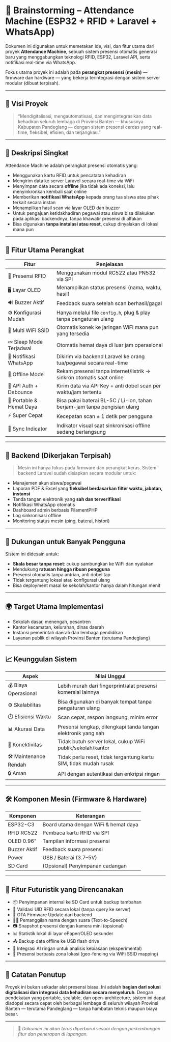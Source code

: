 # 🧠 Brainstorming – Attendance Machine (ESP32 + RFID + Laravel + WhatsApp)

Dokumen ini digunakan untuk memetakan ide, visi, dan fitur utama dari proyek **Attendance Machine**, sebuah sistem presensi otomatis generasi baru yang menggabungkan teknologi RFID, ESP32, Laravel API, serta notifikasi real-time via WhatsApp.

Fokus utama proyek ini adalah pada **perangkat presensi (mesin)** — firmware dan hardware — yang bekerja terintegrasi dengan sistem server modular (dibuat terpisah).

---

## 🎯 Visi Proyek

> “Mendigitalisasi, mengautomatisasi, dan mengintegrasikan data kehadiran seluruh lembaga di Provinsi Banten — khususnya Kabupaten Pandeglang — dengan sistem presensi cerdas yang real-time, fleksibel, efisien, dan terjangkau.”

---

## 📌 Deskripsi Singkat

Attendance Machine adalah perangkat presensi otomatis yang:

- Menggunakan kartu RFID untuk pencatatan kehadiran
- Mengirim data ke server Laravel secara real-time via WiFi
- Menyimpan data secara **offline** jika tidak ada koneksi, lalu menyinkronkan kembali saat online
- Memberikan **notifikasi WhatsApp** kepada orang tua siswa atau pihak terkait secara instan
- Menampilkan hasil scan via layar OLED dan buzzer
- Untuk pengajuan ketidakhadiran pegawai atau siswa bisa dilakukan pada aplikasi backendnya, tanpa khawatir presensi di alfakan
- Bisa digunakan **tanpa instalasi atau reset**, cukup dinyalakan di lokasi mana pun

---

## 🚀 Fitur Utama Perangkat

| Fitur                    | Penjelasan                                                                |
| ------------------------ | ------------------------------------------------------------------------- |
| 📡 Presensi RFID         | Menggunakan modul RC522 atau PN532 via SPI                                |
| 🖥️ Layar OLED            | Menampilkan status presensi (nama, waktu, hasil)                          |
| 🔊 Buzzer Aktif          | Feedback suara setelah scan berhasil/gagal                                |
| ⚙️ Konfigurasi Mudah     | Hanya melalui file `config.h`, plug & play tanpa pengaturan ulang         |
| 📶 Multi WiFi SSID       | Otomatis konek ke jaringan WiFi mana pun yang tersedia                    |
| 💤 Sleep Mode Terjadwal  | Otomatis hemat daya di luar jam operasional                               |
| 📨 Notifikasi WhatsApp   | Dikirim via backend Laravel ke orang tua/pegawai secara real-time         |
| 💾 Offline Mode          | Rekam presensi tanpa internet/listrik → sinkron otomatis saat online      |
| 🔐 API Auth + Debounce   | Kirim data via API Key + anti dobel scan per waktu/jam tertentu           |
| 🔋 Portable & Hemat Daya | Bisa pakai baterai BL-5C / Li-ion, tahan berjam-jam tanpa pengisian ulang |
| ⚡ Super Cepat           | Kecepatan scan ± 1 detik per pengguna                                     |
| 📡 Sync Indicator        | Indikator visual saat sinkronisasi offline sedang berlangsung             |

---

## 🧠 Backend (Dikerjakan Terpisah)

> Mesin ini hanya fokus pada firmware dan perangkat keras. Sistem backend Laravel sudah disiapkan secara modular untuk:

- Manajemen akun siswa/pegawai
- Laporan PDF & Excel yang **fleksibel berdasarkan filter waktu, jabatan, instansi**
- Tanda tangan elektronik yang **sah dan terverifikasi**
- Notifikasi WhatsApp otomatis
- Dashboard admin berbasis FilamentPHP
- Log sinkronisasi offline
- Monitoring status mesin (ping, baterai, histori)

---

## 👥 Dukungan untuk Banyak Pengguna

Sistem ini didesain untuk:

- **Skala besar tanpa reset**: cukup sambungkan ke WiFi dan nyalakan
- Mendukung **ratusan hingga ribuan pengguna**
- Presensi otomatis tanpa antrian, anti dobel tap
- Tidak tergantung lokasi atau konfigurasi ulang
- Bisa deployment masal ke sekolah/kantor hanya dalam hitungan menit

---

## 🌍 Target Utama Implementasi

- Sekolah dasar, menengah, pesantren
- Kantor kecamatan, kelurahan, dinas daerah
- Instansi pemerintah daerah dan lembaga pendidikan
- Layanan publik di wilayah Provinsi Banten (terutama Pandeglang)

---

## 📈 Keunggulan Sistem

| Aspek                 | Nilai Unggul                                                     |
| --------------------- | ---------------------------------------------------------------- |
| 💰 Biaya Operasional  | Lebih murah dari fingerprint/alat presensi komersial lainnya     |
| ⚙️ Skalabilitas       | Bisa digunakan di banyak tempat tanpa pengaturan ulang           |
| ⏱️ Efisiensi Waktu    | Scan cepat, respon langsung, minim error                         |
| 📊 Akurasi Data       | Presensi lengkap, dilengkapi tanda tangan elektronik yang sah    |
| 📡 Konektivitas       | Tidak butuh server lokal, cukup WiFi publik/sekolah/kantor       |
| 🛠️ Maintenance Rendah | Tidak perlu reset, tidak tergantung kartu SIM, tidak mudah rusak |
| 🔒 Aman               | API dengan autentikasi dan enkripsi ringan                       |

---

## 🛠️ Komponen Mesin (Firmware & Hardware)

| Komponen     | Keterangan                           |
| ------------ | ------------------------------------ |
| ESP32-C3     | Board utama dengan WiFi & hemat daya |
| RFID RC522   | Pembaca kartu RFID via SPI           |
| OLED 0.96"   | Tampilan informasi presensi          |
| Buzzer Aktif | Feedback suara presensi              |
| Power        | USB / Baterai (3.7–5V)               |
| SD Card      | (Opsional) Penyimpanan cadangan      |

---

## 🔮 Fitur Futuristik yang Direncanakan

- 📦 Penyimpanan internal ke SD Card untuk backup tambahan
- 🔐 Validasi UID RFID secara lokal (tanpa query ke server)
- 📡 OTA Firmware Update dari backend
- 🧑‍🎓 Pemanggilan nama dengan suara (Text-to-Speech)
- 📷 Snapshot presensi dengan kamera mini (opsional)
- 📊 Statistik lokal di layar ePaper/OLED sekunder
- 📤 Backup data offline ke USB flash drive
- 🧠 Integrasi AI ringan untuk analisis kebiasaan (eksperimental)
- 🎯 Presensi berbasis zona lokasi (geo-fencing via WiFi SSID mapping)

---

## 📄 Catatan Penutup

Proyek ini bukan sekadar alat presensi biasa. Ini adalah **bagian dari solusi digitalisasi dan integrasi data kehadiran secara menyeluruh**. Dengan pendekatan yang portable, scalable, dan open-architecture, sistem ini dapat diadopsi secara cepat oleh berbagai lembaga di seluruh wilayah Provinsi Banten — terutama Pandeglang — tanpa hambatan teknis maupun biaya besar.

---

> 📌 _Dokumen ini akan terus diperbarui sesuai dengan perkembangan fitur dan penerapan di lapangan._
